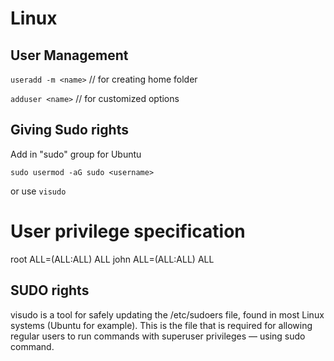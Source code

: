 # Linux


## User Management
 

`useradd -m <name>`
// for creating home folder

``adduser <name>``
// for customized options

## Giving Sudo rights

Add in "sudo" group for Ubuntu 

``sudo usermod -aG sudo <username>``

or use
``visudo``

# User privilege specification
root    ALL=(ALL:ALL) ALL
john  ALL=(ALL:ALL) ALL





## SUDO rights 
visudo is a tool for safely updating the /etc/sudoers file, found in most Linux systems (Ubuntu for example). This is the file that is required for allowing regular users to run commands with superuser privileges — using sudo command.
